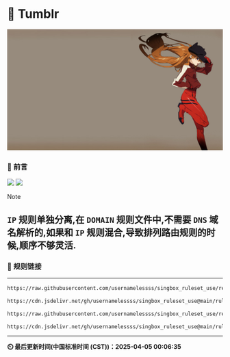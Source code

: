 
# 🧸 Tumblr
![](https://raw.githubusercontent.com/usernamelessss/picture-bed/main/images/202504042256831.jpg)
### 📣 前言
![](https://shields.io/badge/-移除重复规则-ff69b4) ![](https://shields.io/badge/-IP&nbsp;规则单独存放不与&nbsp;DOMAIN&nbsp;等混合-green)
> [!NOTE]
**`IP` 规则单独分离,在 `DOMAIN` 规则文件中,不需要 `DNS` 域名解析的,如果和 `IP` 规则混合,导致排列路由规则的时候,顺序不够灵活.**
---

###  🔗 规则链接
---

```url
https://raw.githubusercontent.com/usernamelessss/singbox_ruleset_use/refs/heads/main/rule/Tumblr/Tumblr_No_IP.json
```

```url
https://cdn.jsdelivr.net/gh/usernamelessss/singbox_ruleset_use@main/rule/Tumblr/Tumblr_No_IP.json
```

```url
https://raw.githubusercontent.com/usernamelessss/singbox_ruleset_use/refs/heads/main/rule/Tumblr/Tumblr_No_IP.srs
```

```url
https://cdn.jsdelivr.net/gh/usernamelessss/singbox_ruleset_use@main/rule/Tumblr/Tumblr_No_IP.srs
```

---
**⏲️ 最后更新时间(中国标准时间 (CST))：2025-04-05 00:06:35**